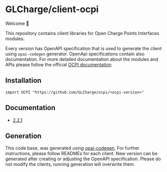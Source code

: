 # GLCharge/client-ocpi

Welcome 👋

This repository contains client libraries for Open Charge Points Interfaces modules.

Every version has OpenAPI specification that is used to generate the client using `opai-codegen` generator.
OpenApi specifications contain also documentation. For more detailed documentation about the modules and APIs please follow
the official [OCPI documentation](https://evroaming.org/app/uploads/2021/11/OCPI-2.2.1.pdf)

## Installation

```shell
import OCPI "https://github.com/GLCharge/ocpi/<ocpi-version>"
```

## Documentation

- [2.2.1](https://www.github.com/GLCharge/ocpi/2.1.1/api/)

## Generation

This code base, was generated using [opai-codegen](https://github.com/deepmap/oapi-codegen).
For further instructions, please follow READMEs for each client. New version can be generated
after creating or adjusting the OpenAPI specification. Please do not modify the clients, running
generation will overwrite them.